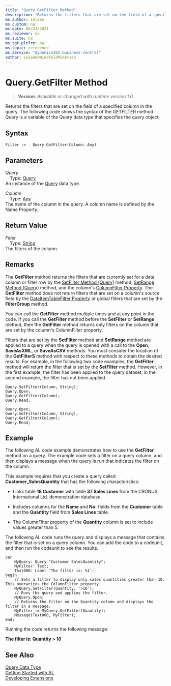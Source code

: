 ```yaml
---
title: "Query.GetFilter Method"
description: "Returns the filters that are set on the field of a specified column in the query."
ms.author: solsen
ms.custom: na
ms.date: 06/23/2021
ms.reviewer: na
ms.suite: na
ms.tgt_pltfrm: na
ms.topic: reference
ms.service: "dynamics365-business-central"
author: SusanneWindfeldPedersen
---
```

[//]: # (START>DO_NOT_EDIT)
[//]: # (IMPORTANT:Do not edit any of the content between here and the END>DO_NOT_EDIT.)
[//]: # (Any modifications should be made in the .xml files in the ModernDev repo.)
# Query.GetFilter Method
> **Version**: _Available or changed with runtime version 1.0._

Returns the filters that are set on the field of a specified column in the query. The following code shows the syntax of the GETFILTER method. Query is a variable of the Query data type that specifies the query object.


## Syntax
```AL
Filter :=   Query.GetFilter(Column: Any)
```
## Parameters
*Query*  
&emsp;Type: [Query](query-data-type.md)  
An instance of the [Query](query-data-type.md) data type.  

*Column*  
&emsp;Type: [Any](../any/any-data-type.md)  
The name of the column in the query. A column name is defined by the Name Property.  


## Return Value
*Filter*  
&emsp;Type: [String](../string/string-data-type.md)  
The filters of the column.


[//]: # (IMPORTANT: END>DO_NOT_EDIT)

## Remarks  
 The **GetFilter** method returns the filters that are currently set for a data column or filter row by the [SetFilter Method \(Query\)](../../methods-auto/query/queryinstance-setfilter-method.md) method, [SetRange Method \(Query\)](../../methods-auto/query/queryinstance-setrange-method.md) method, and the column's [ColumnFilter Property](../../properties/devenv-columnfilter-property.md). The **GetFilter** method does not return filters that are set on a column's source field by the [DataItemTableFilter Property](/dynamics365/business-central/dev-itpro/developer/methods-auto/query/devenv-dataitemtablefilter-property) or global filters that are set by the **FilterGroup** method.  

  
 You can call the **GetFilter** method multiple times and at any point in the code. If you call the **GetFilter** method before the **SetFilter** or **SetRange** method, then the **GetFilter** method returns only filters on the column that are set by the column's ColumnFilter property.  
  
 Filters that are set by the **SetFilter** method and **SetRange** method are applied to a query when the query is opened with a call to the **Open**, **SaveAsXML**, or **SaveAsCSV** methods. You must consider the location of the **GetFilterS** method with respect to these methods to obtain the desired results. For example, in the following two code examples, the **GetFilter** method will return the filter that is set by the **SetFilter** method. However, in the first example, the filter has been applied to the query dataset; in the second example, the filter has not been applied.  
  
```al
Query.SetFilter(Column, String);  
Query.Open;   
Query.GetFilter(Column);  
Query.Read;  
```  
  
```al
Query.Open;   
Query.SetFilter(Column, String);  
Query.GetFilter(Column);  
Query.Read;  
```  
  
## Example  
 The following AL code example demonstrates how to use the **GetFilter** method on a query. The example code sets a filter on a query column, and then displays a message when the query is run that indicates the filter on the column.  
  
 This example requires that you create a query called **Customer\_SalesQuantity** that has the following characteristics:  
  
-  Links table **18 Customer** with table **37 Sales Lines** from the CRONUS International Ltd. demonstration database.  

-   Includes columns for the **Name** and **No.** fields from the **Customer** table and the **Quantity** field from **Sales Lines** table.  
  
<!--NAV For step-by-step instructions for creating this query, see [Walkthrough: Creating a Query to Link Two Tables](Walkthrough--Creating-a-Query-to-Link-Two-Tables.md).-->  
  
-   The ColumnFilter property of the **Quantity** column is set to include values greater than 5.  
  
 The following AL code runs the query and displays a message that contains the filter that is set on a query column. You can add the code to a codeunit, and then run the codeunit to see the results.  
  
  
```al
var
    MyQuery: Query "Customer SalesQuantity";
    MyFilter: Text;
    Text000: Label 'The filter is: %1';
begin
    // Sets a filter to display only sales quantities greater than 10. This overwrites the ColumnFilter property.  
    MyQuery.SetFilter(Quantity, '>10');  
    // Runs the query and applies the filter.  
    MyQuery.Open;  
    // Returns the filter on the Quantity column and displays the filter in a message.  
    MyFilter := MyQuery.GetFilter(Quantity);  
    Message(Text000, MyFilter);  
end;
```  
  
 Running the code returns the following message:  
  
 **The filter is: Quantity > 10**

## See Also
[Query Data Type](query-data-type.md)  
[Getting Started with AL](../../devenv-get-started.md)  
[Developing Extensions](../../devenv-dev-overview.md)